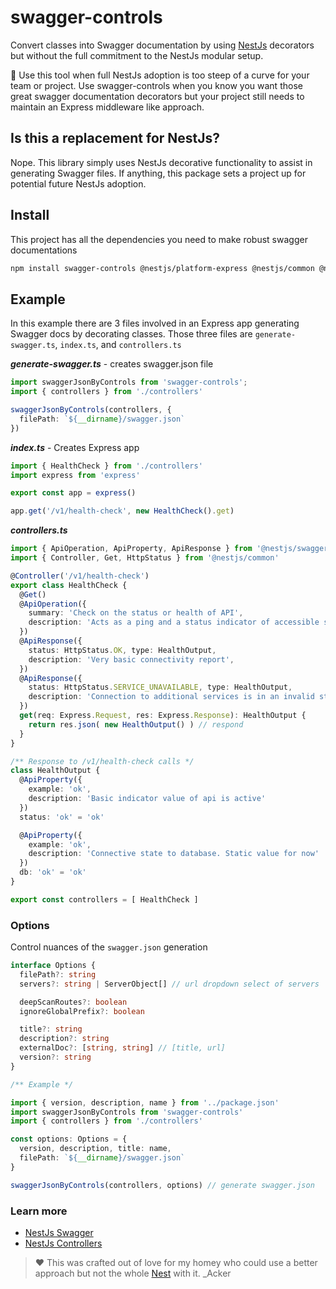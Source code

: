 # swagger-controls

Convert classes into Swagger documentation by using [NestJs](https://www.npmjs.com/package/@nestjs/core) decorators but without the full commitment to the NestJs modular setup.

🔧 Use this tool when full NestJs adoption is too steep of a curve for your team or project. Use swagger-controls when you know you want those great swagger documentation decorators but your project still needs to maintain an Express middleware like approach.


## Is this a replacement for NestJs?

Nope. This library simply uses NestJs decorative functionality to assist in generating Swagger files. If anything, this package sets a project up for potential future NestJs adoption.

## Install

This project has all the dependencies you need to make robust swagger documentations

```sh
npm install swagger-controls @nestjs/platform-express @nestjs/common @nestjs/core @nestjs/swagger reflect-metadata
```

## Example

In this example there are 3 files involved in an Express app generating Swagger docs by decorating classes. Those three files are `generate-swagger.ts`, `index.ts`, and  `controllers.ts`

***generate-swagger.ts*** - creates swagger.json file
```typescript
import swaggerJsonByControls from 'swagger-controls';
import { controllers } from './controllers'

swaggerJsonByControls(controllers, {
  filePath: `${__dirname}/swagger.json`
})
```

***index.ts*** - Creates Express app
```typescript
import { HealthCheck } from './controllers'
import express from 'express'

export const app = express()

app.get('/v1/health-check', new HealthCheck().get)
```

***controllers.ts***
```typescript
import { ApiOperation, ApiProperty, ApiResponse } from '@nestjs/swagger'
import { Controller, Get, HttpStatus } from '@nestjs/common'

@Controller('/v1/health-check')
export class HealthCheck {
  @Get()
  @ApiOperation({
    summary: 'Check on the status or health of API',
    description: 'Acts as a ping and a status indicator of accessible services',
  })
  @ApiResponse({
    status: HttpStatus.OK, type: HealthOutput,
    description: 'Very basic connectivity report',
  })
  @ApiResponse({
    status: HttpStatus.SERVICE_UNAVAILABLE, type: HealthOutput,
    description: 'Connection to additional services is in an invalid state',
  })
  get(req: Express.Request, res: Express.Response): HealthOutput {
    return res.json( new HealthOutput() ) // respond
  }
}

/** Response to /v1/health-check calls */
class HealthOutput {
  @ApiProperty({
    example: 'ok',
    description: 'Basic indicator value of api is active'
  })
  status: 'ok' = 'ok'

  @ApiProperty({
    example: 'ok',
    description: 'Connective state to database. Static value for now'
  })
  db: 'ok' = 'ok'
}

export const controllers = [ HealthCheck ]
```

### Options

Control nuances of the `swagger.json` generation

```typescript
interface Options {
  filePath?: string
  servers?: string | ServerObject[] // url dropdown select of servers

  deepScanRoutes?: boolean
  ignoreGlobalPrefix?: boolean

  title?: string
  description?: string
  externalDoc?: [string, string] // [title, url]
  version?: string
}

/** Example */

import { version, description, name } from '../package.json'
import swaggerJsonByControls from 'swagger-controls'
import { controllers } from './controllers'

const options: Options = {
  version, description, title: name,
  filePath: `${__dirname}/swagger.json`
}

swaggerJsonByControls(controllers, options) // generate swagger.json
```

### Learn more

- [NestJs Swagger](https://docs.nestjs.com/openapi/introduction)
- [NestJs Controllers](https://docs.nestjs.com/controllers)

> ❤️ This was crafted out of love for my homey who could use a better approach but not the whole [Nest](https://www.npmjs.com/package/@nestjs/core) with it. _Acker